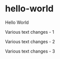 # hello-world
Hello World

Various text changes - 1

Various text changes - 2

Various text changes - 3
